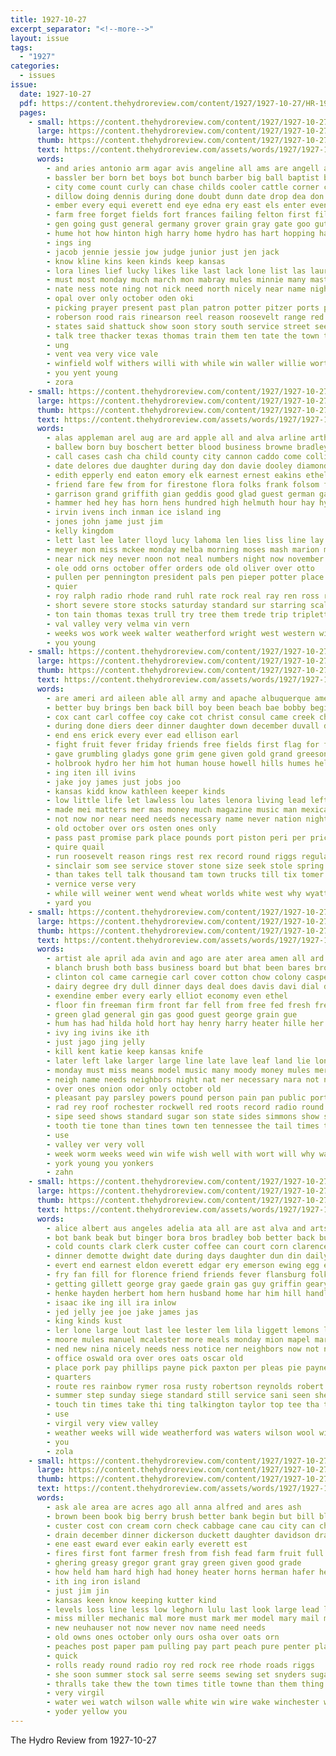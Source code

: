 ```yaml
---
title: 1927-10-27
excerpt_separator: "<!--more-->"
layout: issue
tags:
  - "1927"
categories:
  - issues
issue:
  date: 1927-10-27
  pdf: https://content.thehydroreview.com/content/1927/1927-10-27/HR-1927-10-27.pdf
  pages:
    - small: https://content.thehydroreview.com/content/1927/1927-10-27/small/HR-1927-10-27-01.jpg
      large: https://content.thehydroreview.com/content/1927/1927-10-27/large/HR-1927-10-27-01.jpg
      thumb: https://content.thehydroreview.com/content/1927/1927-10-27/thumbnails/HR-1927-10-27-01.jpg
      text: https://content.thehydroreview.com/assets/words/1927/1927-10-27/HR-1927-10-27-01.txt
      words:
        - and aries antonio arm agar avis angeline all ams are angell arent ann alfalfa alvis ana acre aim agnes ago ankers adkins
        - bassler ber born bet boys bot bunch barber big ball baptist bridge but bers brother burkhalter bill business been blind baby browne bonds ben begin bach bear bore boy boucher boils bank bone barn both basket better blakley buy
        - city come count curly can chase childs cooler cattle corner caller chait capaci car clark clyde county caddo col christian chi creeks chance church class cone cool child charlie con came citizen clinton coy carl corn chick carnival company clear court college cash character common
        - dillow doing dennis during done doubt dunn date drop dea don dull devel day december davis down daughter deep
        - ember every equi everett end eye edna ery east els enter even enters eldred eral ever
        - farm free forget fields fort frances failing felton first fill fast folks frost fun fine front fend fair fore foo france from ference florida for former farmer frank far full fannie few fare
        - gen going gust general germany grover grain gray gate goo guthrie gash given good german greenfield glory gregg glad guest getting geary grounds
        - hume hot how hinton high harry home hydro has hart hopping hay head him holder held hag hurt her hold habit hour hastings helm hint hafer host hard honorable homa had houston holter haut hill
        - ings ing
        - jacob jennie jessie jow judge junior just jen jack
        - know kline kins keen kinds keep kansas
        - lora lines lief lucky likes like last lack lone list las laura living lout lucille live light learn leader late lake little later life learned land left lillie ley
        - must most monday much march mon mabray mules minnie many master members mcbride money milk mee may main miles matter miss mis morgan monds matters morning made more miller mcfarlin man mckay mil moser marland mank marshall
        - nate ness note ning not nick need north nicely near name night nice nims news now november needs
        - opal over only october oden oki
        - picking prayer present past plan patron potter pitzer ports perry parent parker place people pay part pack pastor pang poke peppers par pat pone person president pro paper pest public
        - roberson rood rais rinearson reel reason roosevelt range red richert rec rie read radio record rach room roy road run robert
        - states said shattuck show soon story south service street seem such selling saturday start sam spearman son sherman sunday store shows stockton school study ship sunda side sis sarah still standard sister say state singer sturgess see she som space session sell second sale sermons student stock san set sorn seven short sun
        - talk tree thacker texas thomas train them ten tate the town tri trip tool try then teacher tian toward telling trede than turn times tom thyng thing taylor
        - ung
        - vent vea very vice vale
        - winfield wolf withers willi with while win waller willie worth was welcome way went west well williams warm want week weather weeks work worst world wilson will why
        - you yent young
        - zora
    - small: https://content.thehydroreview.com/content/1927/1927-10-27/small/HR-1927-10-27-02.jpg
      large: https://content.thehydroreview.com/content/1927/1927-10-27/large/HR-1927-10-27-02.jpg
      thumb: https://content.thehydroreview.com/content/1927/1927-10-27/thumbnails/HR-1927-10-27-02.jpg
      text: https://content.thehydroreview.com/assets/words/1927/1927-10-27/HR-1927-10-27-02.txt
      words:
        - alas appleman arel aug are ard apple all and alva arline arthur ari aska art august
        - ballew born buy boschert better blood business browne bradley brother blanche burg burgman bonds boyd bagi bank barber bertha bob boy best bills been brown black bane buff bryant balance bea box bill bonnie boucher bros baby but bring banks barre bryan
        - call cases cash cha child county city cannon caddo come collier cox charlie clyde close cream craig corinne corn clinton carnegie claude car custer corkle constant cake childres check colony clarence
        - date delores due daughter during day don davie dooley diamond delrio dick demand down dewey doing dennis duckett dinner duke dakota davis deremer
        - edith epperly end eaton emory elk earnest ernest eakins ethel egg
        - friend fare few from for firestone flora folks frank folsom fay ford fariss friesen fund fine forrest first friday friends fost
        - garrison grand griffith gian geddis good glad guest german gallahar gregg gear geary going grain given green garvey gaede
        - hammer hed hey has horn hens hundred high helmuth hour hay hydro herndon hair haul her herman hopewell hern home hon homes hoh henry hughes house had harry hammers him
        - irvin ivens inch inman ice island ing
        - jones john jame just jim
        - kelly kingdom
        - lett last lee later lloyd lucy lahoma len lies liss line lay large live like light lookeba left leonard long lis leghorn little ler
        - meyer mon miss mckee monday melba morning moses mash marion mary man must milton more murphy maurice martin much mose made mcdonald mitchell mill mile maude mound moody milligan miller
        - near nick ney never noon not neal numbers night now november nee neeley
        - ole odd orns october offer orders ode old oliver over otto
        - pullen per pennington president pals pen pieper potter place pet pitzer pure price proper pie payment
        - quier
        - roy ralph radio rhode rand ruhl rate rock real ray ren ross reno robert rett rocks raymond
        - short severe store stocks saturday standard sur starring scale salyer school snow spain state south service supper sal sam set smaller stella scott stutzman smith son shelton she sat sun surplus speedy steely special stock scarth see sunday stewart
        - ton tain thomas texas trull try tree them trede trip triplett the taken tom tobe tully tata treat
        - val valley very velma vin vern
        - weeks wos work week walter weatherford wright west western williams willis went wife wit was wyatt wilson wal white weather with woodard will wile wish well
        - you young
    - small: https://content.thehydroreview.com/content/1927/1927-10-27/small/HR-1927-10-27-03.jpg
      large: https://content.thehydroreview.com/content/1927/1927-10-27/large/HR-1927-10-27-03.jpg
      thumb: https://content.thehydroreview.com/content/1927/1927-10-27/thumbnails/HR-1927-10-27-03.jpg
      text: https://content.thehydroreview.com/assets/words/1927/1927-10-27/HR-1927-10-27-03.txt
      words:
        - are ameri ard aileen able all army and apache albuquerque american arkansas ask
        - better buy brings ben back bill boy been beach bae bobby begin bach brown beams boys brother bernal but bunch box blue brought breeze bitter best bender boucher both
        - cox cant carl coffee coy cake cot christ consul came creek christmas cheap city cost caddo col can come comes card
        - during done diers deer dinner daughter down december duvall delbert drew dowe dark desire danger davis day
        - end ens erick every ever ead ellison earl
        - fight fruit fever friday friends free fields first flag for folks fees flint flake found front fancy fine fam foot faint from ford fellow fore fame famous fea
        - gave grumbling gladys gone grim gene given gold grand greeson good
        - holbrook hydro her him hot human house howell hills humes held hood has hinton had hall holter home health holder high happy how harmony handle hum heath
        - ing iten ill ivins
        - jake joy james just jobs joo
        - kansas kidd know kathleen keeper kinds
        - low little life let lawless lou lates lenora living lead left last letter long land
        - made mei matters mer mas money much magazine music man mexican manner means monda miller main miss mexico monday morning men more mary must moun mich missouri
        - not now nor near need needs necessary name never nation night new
        - old october over ors osten ones only
        - pass past promise park place pounds port piston peri per price peace prewitt purchase pay point poage powder people
        - quire quail
        - run roosevelt reason rings rest rex record round riggs regular route ran rolling ridenour
        - sinclair som see service stover stone size seek stole spring shoot scales season seems stand shall smell sol sar still send say streets sunday spanish study stuff stay street ship speak second search soon seed san said sober self sudan saturday song son she state store
        - than takes tell talk thousand tam town trucks till tix tomer ton tur try toon title train thacker trail taste the toward them then texas tain tate
        - vernice verse very
        - while will weiner went wend wheat worlds white west why wyatt week wind way wallace win well world western write want wait wish winning was wayne with wire
        - yard you
    - small: https://content.thehydroreview.com/content/1927/1927-10-27/small/HR-1927-10-27-04.jpg
      large: https://content.thehydroreview.com/content/1927/1927-10-27/large/HR-1927-10-27-04.jpg
      thumb: https://content.thehydroreview.com/content/1927/1927-10-27/thumbnails/HR-1927-10-27-04.jpg
      text: https://content.thehydroreview.com/assets/words/1927/1927-10-27/HR-1927-10-27-04.txt
      words:
        - artist ale april ada avin and ago are ater area amen all ard aves
        - blanch brush both bass business board but bhat been bares brother bee blanchard brown begin buy bureau
        - clinton col came carnegie carl cover cotton chow colony casper cal class cattle care common city change can christmas cope company cays come cone crisp cane cosner
        - dairy degree dry dull dinner days deal does davis davi dial december dough double during
        - exendine ember every early elliot economy even ethel
        - floor fin freeman firm front far fell from free fed fresh fred fine fork few fort first farlin friends for fruit
        - green glad general gin gas good guest george grain gue
        - hum has had hilda hold hort hay henry harry heater hille her holder high held hen hot hydro hole handle hulls helps ham hand home hinton heard herbert how health
        - ivy ing ivins ike ith
        - just jago jing jelly
        - kill kent katie keep kansas knife
        - later left lake larger large line late lave leaf land lie lon lien long like lime let las last
        - monday must miss means model music many moody money mules meri market may mitchell miller more moore mor made milk meal meeds most mer
        - neigh name needs neighbors night nat ner necessary nara not need nice note nove nin new never now november
        - over ones onion odor only october old
        - pleasant pay parsley powers pound person pain pan public port present process price parkes phillips pam pho proper past pies place pees per purchase persons plain
        - rad rey roof rochester rockwell red roots record radio round raya risk ridge
        - sipe seed shows standard sugar son state sides simmons show strong stand second seo sister seale serene swan spring supply sodders schantz starch shoop states simmer stockton sullivan service sam sunday sis school sim sands she schoo stay set say staat see sion square salt still saturday
        - tooth tie tone than tines town ten tennessee the tail times tesi test tee turn title tol teen tania try tome tine tas tal tor tha them trip then
        - use
        - valley ver very voll
        - week worm weeks weed win wife wish well with wort will why was weatherford writer wil wich wheeler winning while wit wax washita worth water world
        - york young you yonkers
        - zahn
    - small: https://content.thehydroreview.com/content/1927/1927-10-27/small/HR-1927-10-27-05.jpg
      large: https://content.thehydroreview.com/content/1927/1927-10-27/large/HR-1927-10-27-05.jpg
      thumb: https://content.thehydroreview.com/content/1927/1927-10-27/thumbnails/HR-1927-10-27-05.jpg
      text: https://content.thehydroreview.com/assets/words/1927/1927-10-27/HR-1927-10-27-05.txt
      words:
        - alice albert aus angeles adelia ata all are ast alva and arts aiton arkansas allen
        - bot bank beak but binger bora bros bradley bob better back buy bernie bys braly best bill begin bor buckmaster bernard business buyers berard block burkhalter busi brooker butler been bond
        - cold counts clark clerk custer coffee can court corn clarence cox cry coach church case cotton china crank came chilli call col care city cane collison car carry carnegie company
        - dinner demotte dwight date during days daughter dun din daily doing don day denham dip dora duncan ditmore dog
        - evert end earnest eldon everett edgar ery emerson ewing egg early effie ernest every elly
        - fry fan fill for florence friend friends fever flansburg folks friday forget farm frost first foot fine fay frank fam fields fresh filling
        - getting gillett george gray gaede grain gas guy griffin geary gaunt
        - henke hayden herbert hom hern husband home har him hill handle heart halls harvest hamilton hills hot hodgson hanson hag hand hafer hay hardin hume hydro henry hinton has her harry hatfield had hamil house
        - isaac ike ing ill ira inlow
        - jed jelly jee joe jake james jas
        - king kinds kust
        - ler lone large lout last lee lester lem lila liggett lemons little law los
        - moore mules manuel mcalester more meals monday mion mapel market morning miss mash most mcpherson maguire mustard maple magnolia millet mon man much may mens marvin mound made
        - ned new nina nicely needs ness notice ner neighbors now not noon night need nail north
        - office oswald ora over ores oats oscar old
        - place pork pay phillips payne pick paxton per pleas pie paynes pata paul pound past pure peden pale plain present
        - quarters
        - route res rainbow rymer rosa rusty robertson reynolds robert rorie roy rust rinearson reno rine ralph ruse rest ray running road reber roof ree real rot roark
        - summer step sunday siege standard still service sani seen she sugar sack salt season suits state snyder style strong stumbaugh sun sale smith sarah sick stay sis send sister station special scott stuff strawberry stephenson sad saturday sell son simpson suite sons school sen star stockton silk stove stock snow sid sales stover see shuck
        - touch tin times take thi ting talkington taylor top tee tha tom trip tor them tak the thy try ton
        - use
        - virgil very view valley
        - weather weeks will wide weatherford was waters wilson wool wife went white west well with works walter want week write warkentin
        - you
        - zola
    - small: https://content.thehydroreview.com/content/1927/1927-10-27/small/HR-1927-10-27-06.jpg
      large: https://content.thehydroreview.com/content/1927/1927-10-27/large/HR-1927-10-27-06.jpg
      thumb: https://content.thehydroreview.com/content/1927/1927-10-27/thumbnails/HR-1927-10-27-06.jpg
      text: https://content.thehydroreview.com/assets/words/1927/1927-10-27/HR-1927-10-27-06.txt
      words:
        - ask ale area are acres ago all anna alfred and ares ash
        - brown been book big berry brush better bank begin but bill blaine buyers brands buy brick branch business binder broad buns began bush bacon bandy bread basket block body ber brought
        - custer cost con cream corn check cabbage cane cau city can cho call carry china cool cock cooler cope cook christmas chew car cash craig come comb chance
        - drain december dinner dickerson duckett daughter davidson drainer during dunn day does
        - ene east eward ever eakin early everett est
        - fires first font farmer fresh from fish fead farm fruit full finder for ford front fay figures free few forest fire fingers
        - ghering greasy gregor grant gray green given good grade
        - how held ham hard high had honey heater horns herman hafer henty her hot house has hay hens hydro holder home horn henry
        - ith ing iron island
        - just jim jin
        - kansas keen know keeping kutter kind
        - levels loss line less low leghorn lulu last look large lead lightning let little ler left light
        - miss miller mechanic mal more must mark mer model mary mail most man mar market morn milton mon money
        - new neuhauser not now never nov name need needs
        - old owns ones october only ours osha over oats orn
        - peaches post paper pam pulling pay part peach pure penter plain primrose potter plan pack per pump pair pott place pene present peck purchase
        - quick
        - rolls ready round radio roy red rock ree rhode roads riggs
        - she soon summer stock sal serre seems sewing set snyders sugar stay service saturday score sunday short spies sale smith strawberry supply stand silver show season sali save sales single store stones sell shows springs see sake salt son second states samples slow stuff
        - thralls take thew the town times title towne than them thing taye ties try trede too
        - very virgil
        - water wei watch wilson walle white win wire wake winchester wale wheat wait want walter weight was write with warm world winter why will work week
        - yoder yellow you
---
```


The Hydro Review from 1927-10-27

<!--more-->

